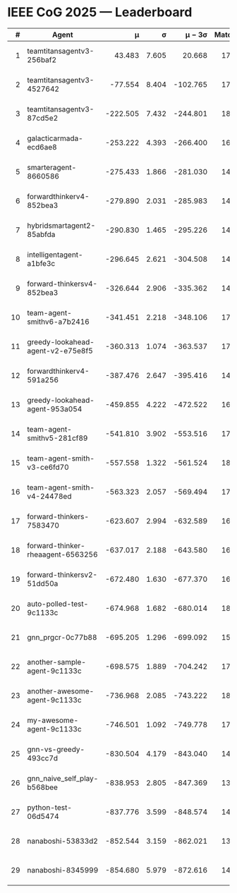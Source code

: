 # IEEE CoG 2025 — Leaderboard

| # | Agent | μ | σ | μ − 3σ | Matches | Updated |
|---:|---|---:|---:|---:|---:|---|
| 1 | teamtitansagentv3-256baf2 | 43.483 | 7.605 | 20.668 | 17596 | 2025-08-24 03:41 |
| 2 | teamtitansagentv3-4527642 | -77.554 | 8.404 | -102.765 | 17310 | 2025-08-24 03:41 |
| 3 | teamtitansagentv3-87cd5e2 | -222.505 | 7.432 | -244.801 | 18606 | 2025-08-24 03:41 |
| 4 | galacticarmada-ecd6ae8 | -253.222 | 4.393 | -266.400 | 16280 | 2025-08-24 03:41 |
| 5 | smarteragent-8660586 | -275.433 | 1.866 | -281.030 | 14726 | 2025-08-24 03:41 |
| 6 | forwardthinkerv4-852bea3 | -279.890 | 2.031 | -285.983 | 14260 | 2025-08-24 03:41 |
| 7 | hybridsmartagent2-85abfda | -290.830 | 1.465 | -295.226 | 14832 | 2025-08-24 03:41 |
| 8 | intelligentagent-a1bfe3c | -296.645 | 2.621 | -304.508 | 14879 | 2025-08-24 03:41 |
| 9 | forward-thinkersv4-852bea3 | -326.644 | 2.906 | -335.362 | 14231 | 2025-08-24 03:41 |
| 10 | team-agent-smithv6-a7b2416 | -341.451 | 2.218 | -348.106 | 17500 | 2025-08-24 03:41 |
| 11 | greedy-lookahead-agent-v2-e75e8f5 | -360.313 | 1.074 | -363.537 | 17768 | 2025-08-24 03:41 |
| 12 | forwardthinkerv4-591a256 | -387.476 | 2.647 | -395.416 | 14566 | 2025-08-24 03:41 |
| 13 | greedy-lookahead-agent-953a054 | -459.855 | 4.222 | -472.522 | 16448 | 2025-08-24 03:41 |
| 14 | team-agent-smithv5-281cf89 | -541.810 | 3.902 | -553.516 | 17220 | 2025-08-24 03:41 |
| 15 | team-agent-smith-v3-ce6fd70 | -557.558 | 1.322 | -561.524 | 18522 | 2025-08-24 03:41 |
| 16 | team-agent-smith-v4-24478ed | -563.323 | 2.057 | -569.494 | 17982 | 2025-08-24 03:41 |
| 17 | forward-thinkers-7583470 | -623.607 | 2.994 | -632.589 | 16100 | 2025-08-24 03:41 |
| 18 | forward-thinker-rheaagent-6563256 | -637.017 | 2.188 | -643.580 | 16644 | 2025-08-24 03:41 |
| 19 | forward-thinkersv2-51dd50a | -672.480 | 1.630 | -677.370 | 16944 | 2025-08-24 03:41 |
| 20 | auto-polled-test-9c1133c | -674.968 | 1.682 | -680.014 | 18360 | 2025-08-24 03:41 |
| 21 | gnn_prgcr-0c77b88 | -695.205 | 1.296 | -699.092 | 15700 | 2025-08-24 03:41 |
| 22 | another-sample-agent-9c1133c | -698.575 | 1.889 | -704.242 | 17640 | 2025-08-24 03:41 |
| 23 | another-awesome-agent-9c1133c | -736.968 | 2.085 | -743.222 | 18620 | 2025-08-24 03:41 |
| 24 | my-awesome-agent-9c1133c | -746.501 | 1.092 | -749.778 | 17420 | 2025-08-24 03:41 |
| 25 | gnn-vs-greedy-493cc7d | -830.504 | 4.179 | -843.040 | 14040 | 2025-08-24 03:41 |
| 26 | gnn_naive_self_play-b568bee | -838.953 | 2.805 | -847.369 | 13880 | 2025-08-24 03:41 |
| 27 | python-test-06d5474 | -837.776 | 3.599 | -848.574 | 14250 | 2025-08-24 03:41 |
| 28 | nanaboshi-53833d2 | -852.544 | 3.159 | -862.021 | 13500 | 2025-08-24 03:41 |
| 29 | nanaboshi-8345999 | -854.680 | 5.979 | -872.616 | 14450 | 2025-08-24 03:41 |
